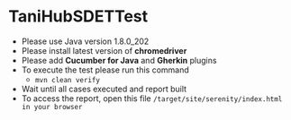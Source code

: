 # TaniHubSDETTest
- Please use Java version 1.8.0_202
- Please install latest version of **chromedriver**
- Please add **Cucumber for Java** and **Gherkin** plugins
- To execute the test please run this command
    - `mvn clean verify`
- Wait until all cases executed and report built
- To access the report, open this file `/target/site/serenity/index.html in your browser`
